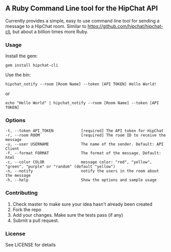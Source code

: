 ## A Ruby Command Line tool for the HipChat API

Currently provides a simple, easy to use command line tool for sending a message to a HipChat room. Similar to https://github.com/hipchat/hipchat-cli, but about a billion times more Ruby.

### Usage

Install the gem:

    gem install hipchat-cli

Use the bin:

    hipchat_notify --room [Room Name] --token [API TOKEN] Hello World!
    
or 

    echo "Hello World" | hipchat_notify --room [Room Name] --token [API TOKEN]

### Options

    -t, --token API_TOKEN            [required] The API token for HipChat
    -r, --room ROOM                  [required] The room ID to receive the message
    -u, --user USERNAME              The name of the sender. Default: API Client
    -f, --format FORMAT              The format of the message. Default: html
    -c, --color COLOR                message color: "red", "yellow", "green", "purple" or "random" (default "yellow")
    -n, --notify                     notify the users in the room about the message
    -h, --help                       Show the options and sample usage


### Contributing

1. Check master to make sure your idea hasn't already been created
2. Fork the repo
3. Add your changes. Make sure the tests pass (if any)
4. Submit a pull request.

### License

See LICENSE for details
